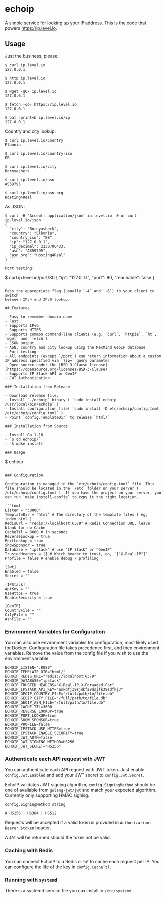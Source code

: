 # echoip

A simple service for looking up your IP address. This is the code that powers
https://ip.level.io.

## Usage

Just the business, please:

```
$ curl ip.level.io
127.0.0.1

$ http ip.level.io
127.0.0.1

$ wget -qO- ip.level.io
127.0.0.1

$ fetch -qo- https://ip.level.io
127.0.0.1

$ bat -print=b ip.level.io/ip
127.0.0.1
```

Country and city lookup:

```
$ curl ip.level.io/country
Elbonia

$ curl ip.level.io/country-iso
EB

$ curl ip.level.io/city
Bornyasherk

$ curl ip.level.io/asn
AS59795

$ curl ip.level.io/asn-org
Hosting4Real
```

As JSON:

```
$ curl -H 'Accept: application/json' ip.level.io  # or curl ip.level.io/json
{
  "city": "Bornyasherk",
  "country": "Elbonia",
  "country_iso": "EB",
  "ip": "127.0.0.1",
  "ip_decimal": 2130706433,
  "asn": "AS59795",
  "asn_org": "Hosting4Real"
} ```

Port testing:

```
$ curl ip.level.io/port/80
{
  "ip": "127.0.0.1",
  "port": 80,
  "reachable": false
}
```

Pass the appropriate flag (usually `-4` and `-6`) to your client to switch
between IPv4 and IPv6 lookup.

## Features

- Easy to remember domain name
- Fast
- Supports IPv6
- Supports HTTPS
- Supports common command-line clients (e.g. `curl`, `httpie`, `ht`, `wget` and `fetch`)
- JSON output
- ASN, country and city lookup using the MaxMind GeoIP database
- Port testing
- All endpoints (except `/port`) can return information about a custom IP address specified via `?ip=` query parameter
- Open source under the [BSD 3-Clause license](https://opensource.org/licenses/BSD-3-Clause)
- Supports IP Stack API or GeoIP
- JWT Authentication

### Installation from Release

- Download release file.
- Install `./echoip` binary ( `sudo install echoip /usr/local/bin/echoip` )
- Install configuration file( `sudo install -D etc/echoip/config.toml /etc/echoip/config.toml` )
- Point `config.TemplateDir` to release `html/`

### Installation from Source

- Install Go 1.18
- `$ cd echoip/`
- `$ make install`

### Usage

```
$ echoip
```

### Configuration

Configuration is managed in the `etc/echoip/config.toml` file. This file should be located in the `/etc` folder on your server ( /etc/echoip/config.toml ). If you have the project on your server, you can run `make install-config` to copy it the right location.

```toml
Listen = ":8080"
TemplateDir = "html" # The directory of the template files ( eg, index.html )
RedisUrl = "redis://localhost:6379" # Redis Connection URL, leave blank for no Cache
CacheTtl = 3600 # in seconds
ReverseLookup = true
PortLookup = true
ShowSponsor = true
Database = "ipstack" # use "IP Stack" or "GeoIP"
TrustedHeaders = [] # Which header to trust, eg, `["X-Real-IP"]`
Profile = false # enable debug / profiling

[Jwt]
Enabled = false
Secret = ""

[IPStack]
ApiKey = "" 
UseHttps = true
EnableSecurity = true

[GeoIP]
CountryFile = ""
CityFile = ""
AsnFile = ""
```

### Environment Variables for Configuration
You can also use environment variables for configuration, most likely used for Docker. Configuration file takes precedence first, and then environment variables. Remove the value from the config file if you wish to use the environment variable.

```
ECHOIP_LISTEN=":8080"
ECHOIP_TEMPLATE_DIR="html/"
ECHOIP_REDIS_URL="redis://localhost:6379"
ECHOIP_DATABASE="ipstack"
ECHOIP_TRUSTED_HEADERS="X-Real-IP,X-Forwaded-For"
ECHOIP_IPSTACK_API_KEY="askdfj39sjdkf29dsjfk39sdfkj3"
ECHOIP_GEOIP_COUNTRY_FILE="/full/path/to/file.db"
ECHOIP_GEOIP_CITY_FILE="/full/path/to/file.db"
ECHOIP_GEOIP_ASN_FILE="/full/path/to/file.db"
ECHOIP_CACHE_TTL=3600
ECHOIP_REVERSE_LOOKUP=true
ECHOIP_PORT_LOOKUP=true
ECHOIP_SHOW_SPONSOR=true
ECHOIP_PROFILE=false
ECHOIP_IPSTACK_USE_HTTPS=true
ECHOIP_IPSTACK_ENABLE_SECURITY=true
ECHOIP_JWT_AUTH=false
ECHOIP_JWT_SIGNING_METHOD=HS256
ECHOIP_JWT_SECRET="HS256"
```

### Authenticate each API request with JWT

You can authenticate each API request with JWT token.
Just enable `config.Jwt.Enabled` and add your JWT secret to `config.Jwt.Secret`. 

EchoIP validates JWT signing algorithm, `config.SigningMethod` should be one of available from `golang-jwt/jwt` and match your expceted algorithm. Currently only supporting HMAC signing.

`config.SigningMethod string`

```
# HS256 | HS384 | HS512
```

Requests will be accepted if a valid token is provided in `Authorization: Bearer $token` header.

A `401` will be returned should the token not be valid.

### Caching with Redis

You can connect EchoIP to a Redis client to cache each request per IP. You can configure the life of the key in `config.CacheTtl`.

### Running with `systemd`

There is a systemd service file you can install in `/etc/systemd`.
